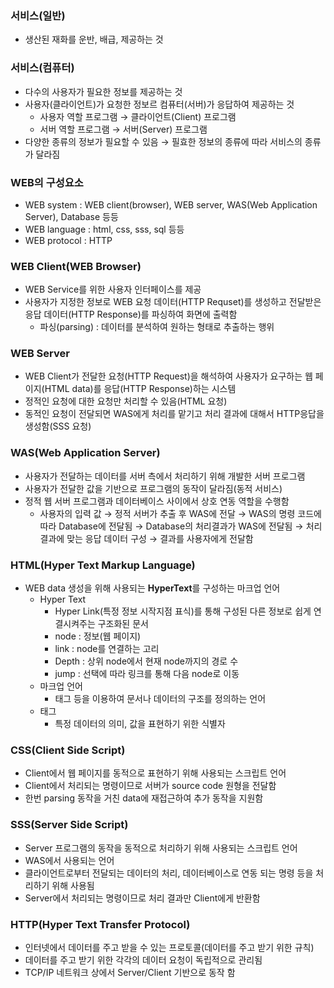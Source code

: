 ### 서비스(일반)

- 생산된 재화를 운반, 배급, 제공하는 것

### 서비스(컴퓨터)

- 다수의 사용자가 필요한 정보를 제공하는 것
- 사용자(클라이언트)가 요청한 정보르 컴퓨터(서버)가 응답하여 제공하는 것
    - 사용자 역할 프로그램 → 클라이언트(Client) 프로그램
    - 서버 역할 프로그램 → 서버(Server) 프로그램
- 다양한 종류의 정보가 필요할 수 있음 → 필효한 정보의 종류에 따라 서비스의 종류가 달라짐

### WEB의 구성요소

- WEB system : WEB client(browser), WEB server, WAS(Web Application Server), Database 등등
- WEB language : html, css, sss, sql 등등
- WEB protocol : HTTP

### WEB Client(WEB Browser)

- WEB Service를 위한 사용자 인터페이스를 제공
- 사용자가 지정한 정보로 WEB 요청 데이터(HTTP Requset)를 생성하고 전달받은 응답 데이터(HTTP Response)를 파싱하여 화면에 출력함
    - 파싱(parsing) : 데이터를 분석하여 원하는 형태로 추출하는 행위

### WEB Server

- WEB Client가 전달한 요청(HTTP Request)을 해석하여 사용자가 요구하는 웹 페이지(HTML data)를 응답(HTTP Response)하는 시스템
- 정적인 요청에 대한 요청만 처리할 수 있음(HTML 요청)
- 동적인 요청이 전달되면 WAS에게 처리를 맡기고 처리 결과에 대해서 HTTP응답을 생성함(SSS 요청)

### WAS(Web Application Server)

- 사용자가 전달하는 데이터를 서버 측에서 처리하기 위해 개발한 서버 프로그램
- 사용자가 전달한 값을 기반으로 프로그램의 동작이 달라짐(동적 서비스)
- 정적 웹 서버 프로그램과 데이터베이스 사이에서 상호 연동 역할을 수행함
    - 사용자의 입력 값 → 정적 서버가 추출 후 WAS에 전달 → WAS의 명령 코드에 따라 Database에 전달됨 → Database의 처리결과가 WAS에 전달됨 → 처리 결과에 맞는 응답 데이터 구성 → 결과를 사용자에게 전달함

### HTML(Hyper Text Markup Language)

- WEB data 생성을 위해 사용되는 **HyperText**를 구성하는 마크업 언어
    - Hyper Text
        - Hyper Link(특정 정보 시작지점 표식)를 통해 구성된 다른 정보로 쉽게 연결시켜주는 구조화된 문서
        - node : 정보(웹 페이지)
        - link : node를 연결하는 고리
        - Depth : 상위 node에서 현재 node까지의 경로 수
        - jump : 선택에 따라 링크를 통해 다음 node로 이동
    - 마크업 언어
        - 태그 등을 이용하여 문서나 데이터의 구조를 정의하는 언어
    - 태그
        - 특정 데이터의 의미, 값을 표현하기 위한 식별자

### CSS(Client Side Script)

- Client에서 웹 페이지를 동적으로 표현하기 위해 사용되는 스크립트 언어
- Client에서 처리되는 명령이므로 서버가 source code 원형을 전달함
- 한번 parsing 동작을 거친 data에 재접근하여 추가 동작을 지원함

### SSS(Server Side Script)

- Server 프로그램의 동작을 동적으로 처리하기 위해 사용되는 스크립트 언어
- WAS에서 사용되는 언어
- 클라이언트로부터 전달되는 데이터의 처리, 데이터베이스로 연동 되는 명령 등을 처리하기 위해 사용됨
- Server에서 처리되는 명령이므로 처리 결과만 Client에게 반환함

### HTTP(Hyper Text Transfer Protocol)

- 인터넷에서 데이터를 주고 받을 수 있는 프로토콜(데이터를 주고 받기 위한 규칙)
- 데이터를 주고 받기 위한 각각의 데이터 요청이 독립적으로 관리됨
- TCP/IP 네트워크 상에서 Server/Client 기반으로 동작 함

